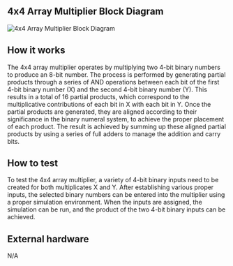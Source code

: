 <!---

This file is used to generate your project datasheet. Please fill in the information below and delete any unused
sections.

You can also include images in this folder and reference them in the markdown. Each image must be less than
512 kb in size, and the combined size of all images must be less than 1 MB.
-->

## 4x4 Array Multiplier Block Diagram

![4x4 Array Multiplier Block Diagram](https://github.com/user-attachments/assets/e1e779da-65c7-4978-a797-67d91f218a2e)

## How it works

The 4x4 array multiplier operates by multiplying two 4-bit binary numbers to produce an 8-bit number. The process is performed by generating partial products through a series of AND operations between each bit of the first 4-bit binary number (X) and the second 4-bit binary number (Y). This results in a total of 16 partial products, which correspond to the multiplicative contributions of each bit in X with each bit in Y. Once the partial products are generated, they are aligned according to their significance in the binary numeral system, to achieve the proper placement of each product. The result is achieved by summing up these aligned partial products by using a series of full adders to manage the addition and carry bits.

## How to test

To test the 4x4 array multiplier, a variety of 4-bit binary inputs need to be created for both multiplicates X and Y. After establishing various proper inputs, the selected binary numbers can be entered into the multiplier using a proper simulation environment. When the inputs are assigned, the simulation can be run, and the product of the two 4-bit binary inputs can be achieved.

## External hardware

N/A

